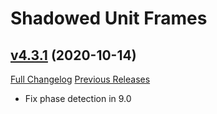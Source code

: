 # Shadowed Unit Frames

## [v4.3.1](https://github.com/Nevcairiel/ShadowedUnitFrames/tree/v4.3.1) (2020-10-14)
[Full Changelog](https://github.com/Nevcairiel/ShadowedUnitFrames/compare/v4.3.0...v4.3.1) [Previous Releases](https://github.com/Nevcairiel/ShadowedUnitFrames/releases)

- Fix phase detection in 9.0  
